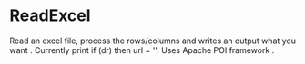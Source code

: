 # ReadExcel

Read an excel file, process the rows/columns and writes an output what you want . Currently print if (dr) then url = ''.
Uses Apache POI framework .
